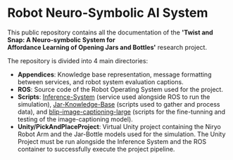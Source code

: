 # Robot Neuro-Symbolic AI System

This public repository contains all the documentation of the **'Twist and Snap: A Neuro-symbolic System for  
Affordance Learning of Opening Jars and Bottles'** research project.

The repository is divided into 4 main directories:

 - **Appendices**: Knowledge base representation, message formatting between services, and robot system evaluation captions.
 - **ROS**: Source code of the Robot Operating System used for the project.
 - **Scripts**: [Inference-System](https://github.com/Joagai23/robot-neuro-symbolic-system/tree/main/Scripts/Inference-System "Inference-System") (service used alongside ROS to run the simulation), [Jar-Knowledge-Base](https://github.com/Joagai23/robot-neuro-symbolic-system/tree/main/Scripts/Jar-Knowledge-Base "Jar-Knowledge-Base") (scripts used to gather and process data), and [blip-image-captioning-large](https://github.com/Joagai23/robot-neuro-symbolic-system/tree/main/Scripts/blip-image-captioning-large "blip-image-captioning-large") (scripts for the fine-tunning and testing of the image-captioning model).
 - **Unity/PickAndPlaceProject**: Virtual Unity project containing the Niryo Robot Arm and the Jar-Bottle models used for the simulation. The Unity Project must be run alongside the Inference System and the ROS container to successfully execute the project pipeline.
